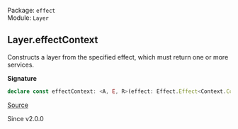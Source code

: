 Package: `effect`<br />
Module: `Layer`<br />

## Layer.effectContext

Constructs a layer from the specified effect, which must return one or more
services.

**Signature**

```ts
declare const effectContext: <A, E, R>(effect: Effect.Effect<Context.Context<A>, E, R>) => Layer<A, E, R>
```

[Source](https://github.com/Effect-TS/effect/tree/main/packages/effect/src/Layer.ts#L292)

Since v2.0.0